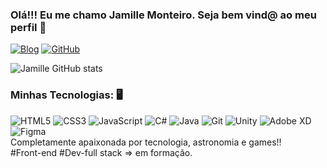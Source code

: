 ### Olá!!! Eu me chamo Jamille Monteiro. Seja bem vind@ ao meu perfil 👋

[![Blog](	https://img.shields.io/badge/LinkedIn-0077B5?style=for-the-badge&logo=linkedin&logoColor=whi)](https://www.linkedin.com/in/jamille-santos-31631a249/)
[![GitHub](https://img.shields.io/badge/GitHub-100000?style=for-the-badge&logo=github&logoColor=white)](https://github.com/JamilleSM)

![Jamille GitHub stats](https://github-readme-stats.vercel.app/api?username=JamilleSM&show_icons=true&theme=radical)

### Minhas Tecnologias:  🖥️

<div style="display: inline-block;">
  <img src="https://img.shields.io/badge/HTML5-E34F26?style=for-the-badge&logo=html5&logoColor=white" alt="HTML5">
   <img src="https://img.shields.io/badge/CSS3-1572B6?style=for-the-badge&logo=css3&logoColor=white" alt="CSS3">
   <img src="https://img.shields.io/badge/JavaScript-323330?style=for-the-badge&logo=javascript&logoColor=F7DF1E" alt="JavaScript">
   <img src="https://img.shields.io/badge/C%23-239120?style=for-the-badge&logo=c-sharp&logoColor=white" alt="C#">
   <img src="https://img.shields.io/badge/Java-ED8B00?style=for-the-badge&logo=openjdk&logoColor=white" alt="Java">
   <img src="https://img.shields.io/badge/GIT-E44C30?style=for-the-badge&logo=git&logoColor=white" alt="Git">
   <img src="https://img.shields.io/badge/Unity-100000?style=for-the-badge&logo=unity&logoColor=white" alt="Unity">
   <img src="https://img.shields.io/badge/Adobe%20XD-470137?style=for-the-badge&logo=Adobe%20XD&logoColor=#FF61F6" alt="Adobe XD">
   <img src="https://img.shields.io/badge/Figma-F24E1E?style=for-the-badge&logo=figma&logoColor=white" alt="Figma">
</div>
<br>
Completamente apaixonada por tecnologia, astronomia e games!!
<br>
#Front-end  #Dev-full stack => em formação.
